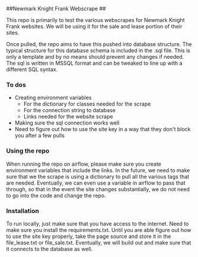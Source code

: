 ##Newmark Knight Frank Webscrape ##

This repo is primarily to test the various webscrapes for Newmark Knight Frank websites. 
We will be using it for the sale and lease portion of their sites.

Once pulled, the repo aims to have this pushed into database structure. The typical structure for this database schema
is included in the .sql file. This is only a template and by no means should prevent any changes if needed. The sql is
written in MSSQL format and can be tweaked to line up with a different SQL syntax.

### To dos ###
* Creating environment variables
    * For the dictionary for classes needed for the scrape
    * For the connection string to database
    * Links needed for the website scrape
* Making sure the sql connection works well
* Need to figure out how to use the site key in a way that they don't block you after a few pulls

### Using the repo ###
When running the repo on airflow, please make sure you create environment variables that include the links. In the
future, we need to make sure that we the scrape is using a dictionary to pull all the various tags that are needed.
Eventually, we can even use a variable in airflow to pass that through, so that in the event
the site changes substantially, we do not need to go into the code and change the repo.

### Installation ###
To run locally, just make sure that you have access to the internet.
Need to make sure you install the requirements.txt. 
Until you are able figure out how to use the site key properly, take the page source and store it in the file_lease.txt
or file_sale.txt.
Eventually, we will build out and make sure that it connects to the database as well.